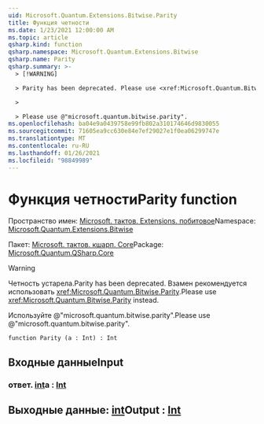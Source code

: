 ```yaml
---
uid: Microsoft.Quantum.Extensions.Bitwise.Parity
title: Функция четности
ms.date: 1/23/2021 12:00:00 AM
ms.topic: article
qsharp.kind: function
qsharp.namespace: Microsoft.Quantum.Extensions.Bitwise
qsharp.name: Parity
qsharp.summary: >-
  > [!WARNING]

  > Parity has been deprecated. Please use <xref:Microsoft.Quantum.Bitwise.Parity> instead.

  >

  > Please use @"microsoft.quantum.bitwise.parity".
ms.openlocfilehash: ba04e9a0439758e99fb802a310174646d9830055
ms.sourcegitcommit: 71605ea9cc630e84e7ef29027e1f0ea06299747e
ms.translationtype: MT
ms.contentlocale: ru-RU
ms.lasthandoff: 01/26/2021
ms.locfileid: "98849989"
---
```

# <a name="parity-function"></a><span data-ttu-id="3de1a-102">Функция четности</span><span class="sxs-lookup"><span data-stu-id="3de1a-102">Parity function</span></span>

<span data-ttu-id="3de1a-103">Пространство имен: [Microsoft. тактов. Extensions. побитовое](xref:Microsoft.Quantum.Extensions.Bitwise)</span><span class="sxs-lookup"><span data-stu-id="3de1a-103">Namespace: [Microsoft.Quantum.Extensions.Bitwise](xref:Microsoft.Quantum.Extensions.Bitwise)</span></span>

<span data-ttu-id="3de1a-104">Пакет: [Microsoft. тактов. кшарп. Core](https://nuget.org/packages/Microsoft.Quantum.QSharp.Core)</span><span class="sxs-lookup"><span data-stu-id="3de1a-104">Package: [Microsoft.Quantum.QSharp.Core](https://nuget.org/packages/Microsoft.Quantum.QSharp.Core)</span></span>


> [!WARNING]
> <span data-ttu-id="3de1a-105">Четность устарела.</span><span class="sxs-lookup"><span data-stu-id="3de1a-105">Parity has been deprecated.</span></span> <span data-ttu-id="3de1a-106">Взамен рекомендуется использовать <xref:Microsoft.Quantum.Bitwise.Parity>.</span><span class="sxs-lookup"><span data-stu-id="3de1a-106">Please use <xref:Microsoft.Quantum.Bitwise.Parity> instead.</span></span>
>
> <span data-ttu-id="3de1a-107">Используйте @"microsoft.quantum.bitwise.parity".</span><span class="sxs-lookup"><span data-stu-id="3de1a-107">Please use @"microsoft.quantum.bitwise.parity".</span></span>



```qsharp
function Parity (a : Int) : Int
```


## <a name="input"></a><span data-ttu-id="3de1a-108">Входные данные</span><span class="sxs-lookup"><span data-stu-id="3de1a-108">Input</span></span>

### <a name="a--int"></a><span data-ttu-id="3de1a-109">ответ. [int](xref:microsoft.quantum.lang-ref.int)</span><span class="sxs-lookup"><span data-stu-id="3de1a-109">a : [Int](xref:microsoft.quantum.lang-ref.int)</span></span>





## <a name="output--int"></a><span data-ttu-id="3de1a-110">Выходные данные: [int](xref:microsoft.quantum.lang-ref.int)</span><span class="sxs-lookup"><span data-stu-id="3de1a-110">Output : [Int](xref:microsoft.quantum.lang-ref.int)</span></span>

